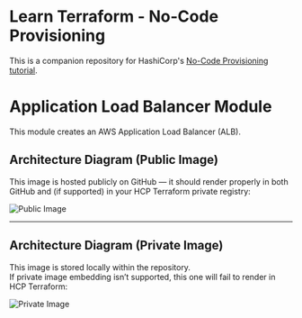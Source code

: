# Learn Terraform - No-Code Provisioning

This is a companion repository for HashiCorp's [No-Code Provisioning
tutorial](https://learn.hashicorp.com/tutorials/terraform/no-code-provisioning).

# Application Load Balancer Module

This module creates an AWS Application Load Balancer (ALB).

## Architecture Diagram (Public Image)

This image is hosted publicly on GitHub — it should render properly in both GitHub and (if supported) in your HCP Terraform private registry:

![Public Image](https://raw.githubusercontent.com/hashicorp/terraform-aws-ecs-bluegreen-deployment/main/_docs/ecs-bluegreen-architecture-diagram.png)

---

## Architecture Diagram (Private Image)

This image is stored locally within the repository.  
If private image embedding isn’t supported, this one will fail to render in HCP Terraform:

![Private Image](./diagram.png)

